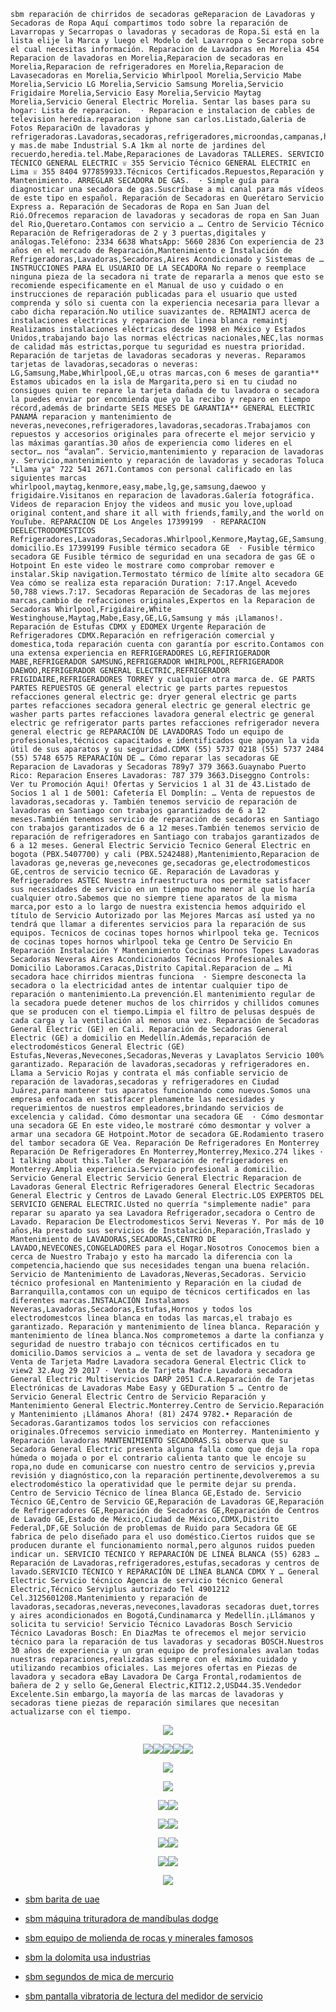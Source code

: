 
```
sbm reparación de chirridos de secadoras geReparacion de Lavadoras y Secadoras de Ropa Aquí compartimos todo sobre la reparación de Lavarropas y Secarropas o lavadoras y secadoras de Ropa.Si está en la lista elije la Marca y luego el Modelo del Lavarropa o Secarropa sobre el cual necesitas información. Reparacion de Lavadoras en Morelia 454 Reparacion de lavadoras en Morelia,Reparacion de secadoras en Morelia,Reparacion de refrigeradores en Morelia,Reparacion de Lavasecadoras en Morelia,Servicio Whirlpool Morelia,Servicio Mabe Morelia,Servicio LG Morelia,Servicio Samsung Morelia,Servicio Frigidaire Morelia,Servicio Easy Morelia,Servicio Maytag Morelia,Servicio General Electric Morelia. Sentar las bases para su hogar: Lista de reparacion.  · Reparacion e instalacion de cables de television heredia.reparacion iphone san carlos.Listado,Galeria de Fotos ReparaciOn de lavadoras y refrigeradoras.Lavadoras,secadoras,refrigeradores,microondas,campanas,hornos y mas.de mabe Industrial S.A 1km al norte de jardines del recuerdo,heredia.tel.Mabe,Reparaciones de Lavadoras TALLERES. SERVICIO TÉCNICO GENERAL ELECTRIC ☏ 355 Servicio Técnico GENERAL ELECTRIC en Lima ☏ 355 8404 977859933.Técnicos Certificados.Repuestos,Reparación y Mantenimiento. ARREGLAR SECADORA DE GAS.  · Simple guía para diagnosticar una secadora de gas.Suscríbase a mi canal para más vídeos de este tipo en español. Reparación de Secadoras en Querétaro Servicio Express a. Reparación de Secadoras de Ropa en San Juan del Rió.Ofrecemos reparacion de lavadoras y secadoras de ropa en San Juan del Rio,Queretaro.Contamos con servicio a … Centro de Servicio Técnico Reparaciòn de Refrigeradoras de 2 y 3 puertas,digitales y análogas.Teléfono: 2334 6638 WhatsApp: 5660 2836 Con experiencia de 23 años en el mercado de Reparación,Mantenimiento e Instalación de Refrigeradoras,Lavadoras,Secadoras,Aires Acondicionado y Sistemas de … INSTRUCCIONES PARA EL USUARIO DE LA SECADORA No repare o reemplace ninguna pieza de la secadora ni trate de repararla a menos que esto se recomiende especificamente en el Manual de uso y cuidado o en instrucciones de reparación publicadas para el usuario que usted comprenda y sólo si cuenta con la experiencia necesaria para llevar a cabo dicha reparación.No utilice suavizantes de. REMAINTJ acerca de instalaciones electricas y reparacion de linea blanca remaintj Realizamos instalaciones eléctricas desde 1998 en México y Estados Unidos,trabajando bajo las normas eléctricas nacionales,NEC,las normas de calidad más estrictas,porque tu seguridad es nuestra prioridad. Reparación de tarjetas de lavadoras secadoras y neveras. Reparamos tarjetas de lavadoras,secadoras o neveras: LG,Samsung,Mabe,Whirlpool,GE,u otras marcas,con 6 meses de garantia** Estamos ubicados en la isla de Margarita,pero si en tu ciudad no consigues quien te repare la tarjeta dañada de tu lavadora o secadora la puedes enviar por encomienda que yo la recibo y reparo en tiempo récord,además de brindarte SEIS MESES DE GARANTIA** GENERAL ELECTRIC PANAMÁ reparacion y mantenimiento de neveras,nevecones,refrigeradores,lavadoras,secadoras.Trabajamos con repuestos y accesorios originales para ofrecerte el mejor servicio y las máximas garantías.30 años de experiencia como lideres en el sector… nos “avalan”. Servicio,mantenimiento y reparacion de lavadoras y. Servicio,mantenimiento y reparación de lavadoras y secadoras Toluca "Llama ya" 722 541 2671.Contamos con personal calificado en las siguientes marcas whirlpool,maytag,kenmore,easy,mabe,lg,ge,samsung,daewoo y frigidaire.Visitanos en reparacion de lavadoras.Galería fotográfica. Videos de reparacion Enjoy the videos and music you love,upload original content,and share it all with friends,family,and the world on YouTube. REPARACION DE Los Angeles 17399199  · REPARACION DEELECTRODOMESTICOS Refrigeradores,Lavadoras,Secadoras.Whirlpool,Kenmore,Maytag,GE,Samsung,etc.Garantia.A domicilio.Es 17399199 Fusible térmico secadora GE  · Fusible térmico secadora GE Fusible térmico de seguridad en una secadora de gas GE o Hotpoint En este video le mostrare como comprobar remover e instalar.Skip navigation.Termostato térmico de límite alto secadora GE Vea cómo se realiza esta reparación Duration: 7:17.Angel Acevedo 50,788 views.7:17. Secadoras Reparación de Secadoras de las mejores marcas,cambio de refacciones originales,Expertos en la Reparacion de Secadoras Whirlpool,Frigidaire,White Westinghouse,Maytag,Mabe,Easy,GE,LG,Samsung y más ¡Llamanos!. Reparación de Estufas CDMX y EDOMEX Urgente Reparación de Refrigeradores CDMX.Reparación en refrigeración comercial y domestica,toda reparación cuenta con garantía por escrito.Contamos con una extensa experiencia en REFRIGERADORES LG,REFIRIGERADOR MABE,REFRIGERADOR SAMSUNG,REFRIGERADOR WHIRLPOOL,REFRIGERADOR DAEWOO,REFRIGERADOR GENERAL ELECTRIC,REFRIGERADOR FRIGIDAIRE,REFRIGERADORES TORREY y cualquier otra marca de. GE PARTS PARTES REPUESTOS GE general electric ge parts partes repuestos refacciones general electric ge: dryer general electric ge parts partes refacciones secadora general electric ge general electric ge washer parts partes refacciones lavadora general electric ge general electric ge refrigerator parts partes refacciones refrigerador nevera general electric ge REPARACIÓN DE LAVADORAS Todo un equipo de profesionales,técnicos capacitados e identificados que apoyan la vida útil de sus aparatos y su seguridad.CDMX (55) 5737 0218 (55) 5737 2484 (55) 5748 6575 REPARACIÓN DE … Cómo reparar las secadoras GE Reparacion de Lavadoras y Secadoras 789y7 379 3663.Guaynabo Puerto Rico: Reparacion Enseres Lavadoras: 787 379 3663.Diseggno Controls: Ver tu Promoción Aqui! Ofertas y Servicios 1 al 31 de 43.Listado de Socios 1 al 1 de 5001: Cafetería El Domplín: … Venta de repuestos de lavadoras,secadoras y. También tenemos servicio de reparación de lavadoras en Santiago con trabajos garantizados de 6 a 12 meses.También tenemos servicio de reparación de secadoras en Santiago con trabajos garantizados de 6 a 12 meses.También tenemos servicio de reparación de refrigeradores en Santiago con trabajos garantizados de 6 a 12 meses. General Electric Servicio Tecnico General Electric en bogota (PBX.5407700) y cali (PBX.5242488),Mantenimiento,Reparacion de lavadoras ge,neveras ge,nevecones ge,secadoras ge,electrodomesticos GE,centros de servicio tecnico GE. Reparación de Lavadoras y Refrigeradores ASTEC Nuestra infraestructura nos permite satisfacer sus necesidades de servicio en un tiempo mucho menor al que lo haría cualquier otro.Sabemos que no siempre tiene aparatos de la misma marca,por esto a lo largo de nuestra existencia hemos adquirido el título de Servicio Autorizado por las Mejores Marcas así usted ya no tendrá que llamar a diferentes servicios para la reparación de sus equipos. Tecnicos de cocinas topes hornos whirlpool teka ge. Tecnicos de cocinas topes hornos whirlpool teka ge Centro De Servicio En Reparación Instalación Y Mantenimiento Cocinas Hornos Topes Lavadoras Secadoras Neveras Aires Acondicionados Técnicos Profesionales A Domicilio Laboramos.Caracas,Distrito Capital.Reparacion de … Mi secadora hace chirridos mientras funciona  · Siempre desconecta la secadora o la electricidad antes de intentar cualquier tipo de reparación o mantenimiento.La prevención.El mantenimiento regular de la secadora puede detener muchos de los chirridos y chillidos comunes que se producen con el tiempo.Limpia el filtro de pelusas después de cada carga y la ventilación al menos una vez. Reparación de Secadoras General Electric (GE) en Cali. Reparación de Secadoras General Electric (GE) a domicilio en Medellín.Además,reparación de electrodomésticos General Electric (GE) Estufas,Neveras,Nevecones,Secadoras,Neveras y Lavaplatos Servicio 100% garantizado. Reparación de lavadoras,secadoras y refrigeradores en. Llama a Servicio Rojas y contrata el más confiable servicio de reparación de lavadoras,secadoras y refrigeradores en Ciudad Juárez,para mantener tus aparatos funcionando como nuevos.Somos una empresa enfocada en satisfacer plenamente las necesidades y requerimientos de nuestros empleadores,brindando servicios de excelencia y calidad. Cómo desmontar una secadora GE  · Cómo desmontar una secadora GE En este video,le mostraré cómo desmontar y volver a armar una secadora GE Hotpoint.Motor de secadora GE.Rodamiento trasero del tambor secadora GE Vea. Reparación De Refrigeradores En Monterrey Reparación De Refrigeradores En Monterrey,Monterrey,Mexico.274 likes · 1 talking about this.Taller de Reparación de refrigeradores en Monterrey.Amplia experiencia.Servicio profesional a domicilio. Servicio General Electric Servicio General Electric Reparacion de Lavadoras General Electric Refrigeradores General Electric Secadoras General Electric y Centros de Lavado General Electric.LOS EXPERTOS DEL SERVICIO GENERAL ELECTRIC.Usted no querría "simplemente nadie" para reparar su aparato ya sea Lavadora Refrigerador,secadora o Centro de Lavado. Reparacion De Electrodomesticos Servi Neveras Y. Por más de 10 años,Ha prestado sus servicios de Instalación,Reparación,Traslado y Mantenimiento de LAVADORAS,SECADORAS,CENTRO DE LAVADO,NEVECONES,CONGELADORES para el Hogar.Nosotros Conocemos bien a cerca de Nuestro Trabajo y esto ha marcado la diferencia con la competencia,haciendo que sus necesidades tengan una buena relación. Servicio de Mantenimiento de Lavadoras,Neveras,Secadoras. Servicio técnico profesional en Mantenimiento y Reparación en la ciudad de Barranquilla,contamos con un equipo de técnicos certificados en las diferentes marcas.INSTALACIÓN Instalamos Neveras,Lavadoras,Secadoras,Estufas,Hornos y todos los electrodomestcos linea blanca en todas las marcas,el trabajo es garantizado. Reparación y mantenimiento de línea blanca. Reparación y mantenimiento de línea blanca.Nos comprometemos a darte la confianza y seguridad de nuestro trabajo con técnicos certificados en tu domicilio.Damos servicios a … venta de set de lavadora y secadora ge Venta de Tarjeta Madre Lavadora secadora General Electric Click to view2 32.Aug 29 2017 · Venta de Tarjeta Madre Lavadora secadora General Electric Multiservicios DARP 2051 C.A.Reparación de Tarjetas Electrónicas de Lavadoras Mabe Easy y GEDuration 5 … Centro de Servicio General Electric Centro de Servicio Reparación y Mantenimiento General Electric.Monterrey.Centro de Servicio.Reparación y Mantenimiento ¡Llámanos Ahora! (81) 2474 9782.• Reparación de Secadoras.Garantizamos todos los servicios con refacciones originales.Ofrecemos servicio inmediato en Monterrey. Mantenimiento y Reparación lavadoras MANTENIMIENTO SECADORAS.Si observa que su Secadora General Electric presenta alguna falla como que deja la ropa húmeda o mojada o por el contrario calienta tanto que le encoje su ropa,no dude en comunicarse con nuestro centro de servicios y,previa revisión y diagnóstico,con la reparación pertinente,devolveremos a su electrodoméstico la operatividad que le permite dejar su prenda. Centro de Servicio Técnico de línea Blanca GE,Estado de. Servicio Técnico GE,Centro de Servicio GE,Reparación de Lavadoras GE,Reparación de Refrigeradores GE,Reparación de Secadoras GE,Reparación de Centros de Lavado GE,Estado de México,Ciudad de México,CDMX,Distrito Federal,DF,GE Solución de problemas de Ruido para Secadora GE GE fabrica de pelo diseñado para el uso doméstico.Ciertos ruidos que se producen durante el funcionamiento normal,pero algunos ruidos pueden indicar un. SERVICIO TÉCNICO Y REPARACIÓN DE LÍNEA BLANCA (55) 6283 … Reparación de Lavadoras,refrigeradores,estufas,secadoras y centros de lavado.SERVICIO TÉCNICO Y REPARACIÓN DE LÍNEA BLANCA CDMX Y … General Electric Servicio técnico Agencia de servicio técnico General Electric,Técnico Serviplus autorizado Tel 4901212 Cel.3125601208.Mantenimiento y reparación de lavadoras,secadoras,neveras,nevecones,lavadoras secadoras duet,torres y aires acondicionados en Bogotá,Cundinamarca y Medellín.¡Llámanos y solicita tu servicio! Servicio Técnico Lavadoras Bosch Servicio Técnico Lavadoras Bosch: En DiazMas te ofrecemos el mejor servicio técnico para la reparación de tus lavadoras y secadoras BOSCH.Nuestros 30 años de experiencia y un gran equipo de profesionales avalan todas nuestras reparaciones,realizadas siempre con el máximo cuidado y utilizando recambios oficiales. Las mejores ofertas en Piezas de lavadora y secadora eBay Lavadora De Carga Frontal,rodamientos de bañera de 2 y sello Ge,General Electric,KIT12.2,USD44.35.Vendedor Excelente.Sin embargo,la mayoría de las marcas de lavadoras y secadoras tiene piezas de reparación similares que necesitan actualizarse con el tiempo. 
```

<div align="center">

<a href="https://es-crusher.shibang-china.com/github&k=sbm+reparaci%C3%B3n+de+chirridos+de+secadoras+ge"><img src="https://static.shibang-china.com/es/crusher/logo.jpg"></a>

<a href="https://es-crusher.shibang-china.com/github&k=sbm+reparaci%C3%B3n+de+chirridos+de+secadoras+ge"><img src="https://static.shibang-china.com/es/crusher/index.jpg"></a><a href="https://es-crusher.shibang-china.com/material.htmlgithub&k=sbm+reparaci%C3%B3n+de+chirridos+de+secadoras+ge"><img src="https://static.shibang-china.com/es/crusher/material.jpg"></a><a href="https://es-crusher.shibang-china.com/application.htmlgithub&k=sbm+reparaci%C3%B3n+de+chirridos+de+secadoras+ge"><img src="https://static.shibang-china.com/es/crusher/application.jpg"></a><a href="https://es-crusher.shibang-china.com/aboutus.htmlgithub&k=sbm+reparaci%C3%B3n+de+chirridos+de+secadoras+ge"><img src="https://static.shibang-china.com/es/crusher/aboutus.jpg"></a><a href="https://es-crusher.shibang-china.com/contact.htmlgithub&k=sbm+reparaci%C3%B3n+de+chirridos+de+secadoras+ge"><img src="https://static.shibang-china.com/es/crusher/contact.jpg"></a>

<a href="https://es-crusher.shibang-china.com/github&k=sbm+reparaci%C3%B3n+de+chirridos+de+secadoras+ge"><img src="https://static.shibang-china.com/es/crusher/banner.jpg"></a>

<a href="https://swt.shibang-china.com/github&k=sbm+reparaci%C3%B3n+de+chirridos+de+secadoras+ge"><img src="https://static.shibang-china.com/es/crusher/text.jpg"></a>

<a href="https://swt.shibang-china.com/github&k=sbm+reparaci%C3%B3n+de+chirridos+de+secadoras+ge"><img src="https://static.shibang-china.com/es/crusher/chat.jpg"></a><a href="https://es-crusher.shibang-china.com/contact.htmlgithub&k=sbm+reparaci%C3%B3n+de+chirridos+de+secadoras+ge"><img src="https://static.shibang-china.com/es/crusher/message.jpg"></a>

<a href="https://es-crusher.shibang-china.com/products/pe.htmlgithub&k=sbm+reparaci%C3%B3n+de+chirridos+de+secadoras+ge"><img src="https://static.shibang-china.com/es/crusher/pe.jpg"></a><a href="https://es-crusher.shibang-china.com/products/pf.htmlgithub&k=sbm+reparaci%C3%B3n+de+chirridos+de+secadoras+ge"><img src="https://static.shibang-china.com/es/crusher/pf.jpg"></a>

<a href="https://es-crusher.shibang-china.com/products/hpt.htmlgithub&k=sbm+reparaci%C3%B3n+de+chirridos+de+secadoras+ge"><img src="https://static.shibang-china.com/es/crusher/hpt.jpg"></a><a href="https://es-crusher.shibang-china.com/products/vsi.htmlgithub&k=sbm+reparaci%C3%B3n+de+chirridos+de+secadoras+ge"><img src="https://static.shibang-china.com/es/crusher/vsi.jpg"></a>

<a href="https://es-crusher.shibang-china.com/products/klv.htmlgithub&k=sbm+reparaci%C3%B3n+de+chirridos+de+secadoras+ge"><img src="https://static.shibang-china.com/es/crusher/klv.jpg"></a><a href="https://es-crusher.shibang-china.com/products/portable.htmlgithub&k=sbm+reparaci%C3%B3n+de+chirridos+de+secadoras+ge"><img src="https://static.shibang-china.com/es/crusher/portable.jpg"></a>

<a href="https://swt.shibang-china.com/github&k=sbm+reparaci%C3%B3n+de+chirridos+de+secadoras+ge"><img src="https://static.shibang-china.com/es/crusher/case.jpg"></a>

</div>


* [sbm barita de uae](sbm%20barita%20de%20uae.md)

* [sbm máquina trituradora de mandíbulas dodge](sbm%20m%C3%A1quina%20trituradora%20de%20mand%C3%ADbulas%20dodge.md)

* [sbm equipo de molienda de rocas y minerales famosos](sbm%20equipo%20de%20molienda%20de%20rocas%20y%20minerales%20famosos.md)

* [sbm la dolomita usa industrias](sbm%20la%20dolomita%20usa%20industrias.md)

* [sbm segundos de mica de mercurio](sbm%20segundos%20de%20mica%20de%20mercurio.md)

* [sbm pantalla vibratoria de lectura del medidor de servicio](sbm%20pantalla%20vibratoria%20de%20lectura%20del%20medidor%20de%20servicio.md)